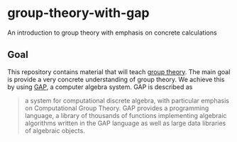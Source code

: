 # group-theory-with-gap
An introduction to group theory with emphasis on concrete calculations

## Goal
This repository contains material that will teach [group theory][wikipedia.group-theory]. The main goal is provide a very concrete understanding of group theory. We achieve this by using [GAP][gap], a computer algebra system. GAP is described as

> a system for computational discrete algebra, with particular emphasis on Computational Group Theory. GAP provides a programming language, a library of thousands of functions implementing algebraic algorithms written in the GAP language as well as large data libraries of algebraic objects.

[wikipedia.group-theory]: https://en.wikipedia.org/wiki/Group_theory
[gap]: http://www.gap-system.org/
